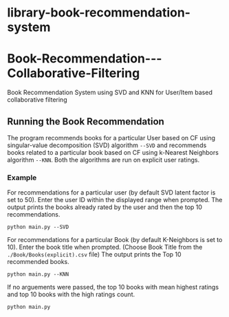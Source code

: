 # library-book-recommendation-system
 
# Book-Recommendation---Collaborative-Filtering
Book Recommendation System using SVD and KNN for User/Item based collaborative filtering

## Running the Book Recommendation

The program recommends books for a particular User based on CF using singular-value decomposition (SVD) algorithm `--SVD` and recommends books related to a particular book based on CF using k-Nearest Neighbors algorithm `--KNN`. Both the algorithms are run on explicit user ratings.

### Example

For recommendations for a particular user (by default SVD latent factor is set to 50). 
Enter the user ID within the displayed range when prompted. 
The output prints the books already rated by the user and then the top 10 recommendations.

```
python main.py --SVD
```

For recommendations for a particular Book (by default K-Neighbors is set to 10). 
Enter the book title when prompted. (Choose Book Title from the `./Book/Books(explicit).csv` file)
The output prints the Top 10 recommended books.

 ```
 python main.py --KNN
 ```
 
 If no arguements were passed, the top 10 books with mean highest ratings and top 10 books with the high ratings count.
 
 ```
 python main.py
 ```

